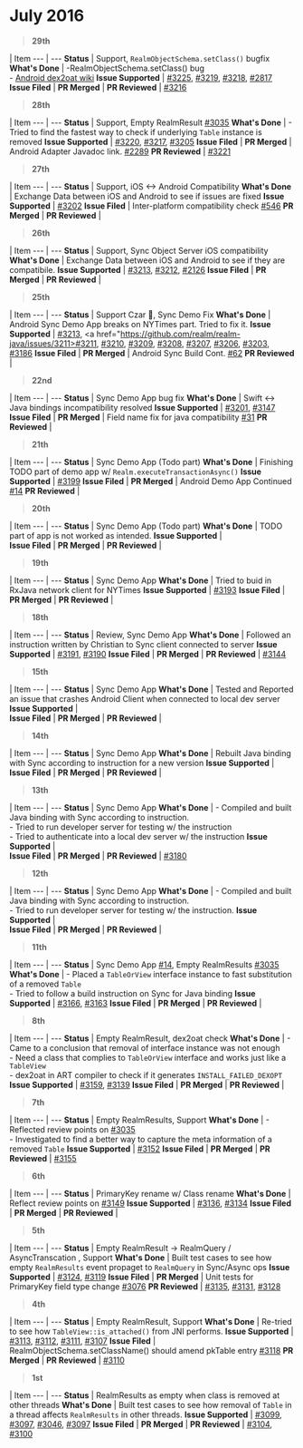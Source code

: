 # July 2016

> **29th**

  | Item
--- | --- 
**Status** | Support, `RealmObjectSchema.setClass()` bugfix
**What's Done** | -RealmObjectSchema.setClass() bug<br/>- [Android dex2oat wiki](https://github.com/realm/realm-wiki/wiki/Android-dex2oat-compilation-process)
**Issue Supported** | <a href="https://github.com/realm/realm-java/issues/3225">#3225</a>, <a href="https://github.com/realm/realm-java/issues/3219">#3219</a>, <a href="https://github.com/realm/realm-java/issues/3218">#3218</a>, <a href="https://github.com/realm/realm-java/issues/2817">#2817</a>
**Issue Filed** | 
**PR Merged** | 
**PR Reviewed** | <a href="https://github.com/realm/realm-java/pull/3216">#3216</a>

> **28th**

  | Item
--- | --- 
**Status** | Support, Empty RealmResult <a href="https://github.com/realm/realm-java/pull/3035">#3035</a>
**What's Done** | - Tried to find the fastest way to check if underlying `Table` instance is removed
**Issue Supported** | <a href="https://github.com/realm/realm-java/issues/3220">#3220</a>, <a href="https://github.com/realm/realm-java/issues/3217">#3217</a>, <a href="https://github.com/realm/realm-java/issues/3205">#3205</a>
**Issue Filed** | 
**PR Merged** | Android Adapter Javadoc link. <a href="https://github.com/realm/realm.io/pull/2289">#2289</a>
**PR Reviewed** | <a href="https://github.com/realm/realm-java/pull/3221">#3221</a>

> **27th**

  | Item
--- | --- 
**Status** | Support,  iOS <-> Android Compatibility
**What's Done** | Exchange Data between iOS and Android to see if issues are fixed
**Issue Supported** | <a href="https://github.com/realm/realm-java/issues/3202">#3202</a>
**Issue Filed** | Inter-platform compatibility check <a href="https://github.com/realm/realm-sync/issues/546">#546</a>
**PR Merged** | 
**PR Reviewed** | 

> **26th**

  | Item
--- | --- 
**Status** | Support, Sync Object Server iOS compatibility
**What's Done** | Exchange Data between iOS and Android to see if they are compatibile.
**Issue Supported** | <a href="https://github.com/realm/realm-java/issues/3213">#3213</a>, <a href="https://github.com/realm/realm-java/issues/3212">#3212</a>, <a href="https://github.com/realm/realm-java/issues/2126">#2126</a>
**Issue Filed** | 
**PR Merged** | 
**PR Reviewed** | 

> **25th**

  | Item
--- | --- 
**Status** | Support Czar :crown:, Sync Demo Fix
**What's Done** | Android Sync Demo App breaks on NYTimes part. Tried to fix it.
**Issue Supported** | <a href="https://github.com/realm/realm-java/issues/3210">#3213</a>, <a href="https://github.com/realm/realm-java/issues/3211>#3211</a>, <a href="https://github.com/realm/realm-java/issues/3210">#3210</a>, <a href="https://github.com/realm/realm-java/issues/3209">#3209</a>, <a href="https://github.com/realm/realm-java/issues/3208">#3208</a>, <a href="https://github.com/realm/realm-java/issues/3207">#3207</a>, <a href="https://github.com/realm/realm-java/issues/3206">#3206</a>, <a href="https://github.com/realm/realm-java/issues/3203">#3203</a>, <a href="https://github.com/realm/realm-java/issues/3186">#3186</a>
**Issue Filed** | 
**PR Merged** | Android Sync Build Cont. <a href="https://github.com/realm/realm-java-private/pull/62">#62</a>
**PR Reviewed** | 

> **22nd**

  | Item
--- | --- 
**Status** | Sync Demo App bug fix
**What's Done** | Swift <-> Java bindings incompatibility resolved
**Issue Supported** | <a href="https://github.com/realm/realm-java/issues/3201">#3201</a>, <a href="https://github.com/realm/realm-java/issues/3147">#3147</a>
**Issue Filed** | 
**PR Merged** | Field name fix for java compatibility <a href="https://github.com/realm/realm-sync-beta/pull/31">#31</a>
**PR Reviewed** | 

> **21th**

  | Item
--- | --- 
**Status** | Sync Demo App (Todo part)
**What's Done** | Finishing TODO part of demo app w/ `Realm.executeTransactionAsync()`
**Issue Supported** | <a href="https://github.com/realm/realm-java/issues/3199">#3199</a>
**Issue Filed** | 
**PR Merged** | Android Demo App Continued <a href="https://github.com/realm/realm-sync-beta/pull/14">#14</a>
**PR Reviewed** | 

> **20th**

  | Item
--- | --- 
**Status** | Sync Demo App (Todo part)
**What's Done** | TODO part of app is not worked as intended.
**Issue Supported** |  
**Issue Filed** | 
**PR Merged** | 
**PR Reviewed** | 

> **19th**

  | Item
--- | --- 
**Status** | Sync Demo App
**What's Done** | Tried to buid in RxJava network client for NYTimes
**Issue Supported** | <a href="https://github.com/realm/realm-java/issues/3193">#3193</a>
**Issue Filed** | 
**PR Merged** | 
**PR Reviewed** | 

> **18th**

  | Item
--- | --- 
**Status** | Review, Sync Demo App
**What's Done** | Followed an instruction written by Christian to Sync client connected to server
**Issue Supported** | <a href="https://github.com/realm/realm-java/issues/3191">#3191</a>, <a href="https://github.com/realm/realm-java/issues/3190">#3190</a>
**Issue Filed** | 
**PR Merged** | 
**PR Reviewed** | <a href="https://github.com/realm/realm-java/pull/3144">#3144</a>

> **15th**

  | Item
--- | --- 
**Status** | Sync Demo App
**What's Done** | Tested and Reported an issue that crashes Android Client when connected to local dev server
**Issue Supported** |  
**Issue Filed** | 
**PR Merged** | 
**PR Reviewed** | 

> **14th**

  | Item
--- | --- 
**Status** | Sync Demo App
**What's Done** | Rebuilt Java binding with Sync according to instruction for a new version
**Issue Supported** |  
**Issue Filed** | 
**PR Merged** | 
**PR Reviewed** | 

> **13th**

  | Item
--- | --- 
**Status** | Sync Demo App
**What's Done** | - Compiled and built Java binding with Sync according to instruction.<br/>- Tried to run developer server for testing w/ the instruction<br/>- Tried to authenticate into a local dev server w/ the instruction
**Issue Supported** |  
**Issue Filed** | 
**PR Merged** | 
**PR Reviewed** | <a href="https://github.com/realm/realm-java/pull/3180">#3180</a>

> **12th**

  | Item
--- | --- 
**Status** | Sync Demo App
**What's Done** | - Compiled and built Java binding with Sync according to instruction.<br/>- Tried to run developer server for testing w/ the instruction.
**Issue Supported** |  
**Issue Filed** | 
**PR Merged** | 
**PR Reviewed** | 

> **11th**

  | Item
--- | --- 
**Status** | Sync Demo App <a href="https://github.com/realm/realm-sync-beta/pull/14">#14</a>, Empty RealmResults <a href="https://github.com/realm/realm-java/pull/3035">#3035</a>
**What's Done** | - Placed a `TableOrView` interface instance to fast substitution of a removed `Table`<br/>- Tried to follow a build instruction on Sync for Java binding
**Issue Supported** | <a href="https://github.com/realm/realm-java/issues/3166">#3166</a>, <a href="https://github.com/realm/realm-java/issues/3163">#3163</a>
**Issue Filed** | 
**PR Merged** | 
**PR Reviewed** | 

> **8th**

  | Item
--- | --- 
**Status** | Empty RealmResult, dex2oat check
**What's Done** | - Came to a conclusion that removal of interface instance was not enough<br/>- Need a class that complies to `TableOrView` interface and works just like a `TableView`<br/>- dex2oat in ART compiler to check if it generates `INSTALL_FAILED_DEXOPT`
**Issue Supported** |  <a href="https://github.com/realm/realm-java/issues/3159">#3159</a>, <a href="https://github.com/realm/realm-java/issues/3139">#3139</a>
**Issue Filed** | 
**PR Merged** | 
**PR Reviewed** | 

> **7th**

  | Item
--- | --- 
**Status** | Empty RealmResults, Support
**What's Done** | - Reflected review points on <a href="https://github.com/realm/realm-java/pull/3035">#3035</a><br/>- Investigated to find a better way to capture the meta information of a removed `Table`
**Issue Supported** |  <a href="https://github.com/realm/realm-java/issues/3152">#3152</a>
**Issue Filed** | 
**PR Merged** | 
**PR Reviewed** | <a href="https://github.com/realm/realm-java/pull/3155">#3155</a>

> **6th**

  | Item
--- | --- 
**Status** | PrimaryKey rename w/ Class rename
**What's Done** | Reflect review points on <a href="https://github.com/realm/realm-java/pull/3149">#3149</a>
**Issue Supported** |  <a href="https://github.com/realm/realm-java/issues/3136">#3136</a>, <a href="https://github.com/realm/realm-java/issues/3134">#3134</a>
**Issue Filed** | 
**PR Merged** | 
**PR Reviewed** | 

> **5th**

  | Item
--- | --- 
**Status** | Empty RealmResult -> RealmQuery / AsyncTranscation , Support
**What's Done** | Built test cases to see how empty `RealmResults` event propaget to `RealmQuery` in Sync/Async ops
**Issue Supported** |  <a href="https://github.com/realm/realm-java/issues/3124">#3124</a>, <a href="https://github.com/realm/realm-java/issues/3119">#3119</a>
**Issue Filed** | 
**PR Merged** | Unit tests for PrimaryKey field type change <a href="https://github.com/realm/realm-java/pull/3076">#3076</a>
**PR Reviewed** | <a href="https://github.com/realm/realm-java/pull/3135">#3135</a>, <a href="https://github.com/realm/realm-java/pull/3131">#3131</a>, <a href="https://github.com/realm/realm-java/pull/3128">#3128</a>

> **4th**

  | Item
--- | --- 
**Status** | Empty RealmResult, Support
**What's Done** | Re-tried to see how `TableView::is_attached()` from JNI performs.
**Issue Supported** | <a href="https://github.com/realm/realm-java/issues/3113">#3113</a>, <a href="https://github.com/realm/realm-java/issues/3112">#3112</a>, <a href="https://github.com/realm/realm-java/issues/3111">#3111</a>, <a href="https://github.com/realm/realm-java/issues/3107">#3107</a>
**Issue Filed** | RealmObjectSchema.setClassName() should amend pkTable entry  <a href="https://github.com/realm/realm-java/issues/3118">#3118</a>
**PR Merged** | 
**PR Reviewed** | <a href="https://github.com/realm/realm-java/pull/3110">#3110</a>

> **1st**

  | Item
--- | --- 
**Status** | RealmResults as empty when class is removed at other threads
**What's Done** | Built test cases to see how removal of `Table` in a thread affects `RealmResults` in other threads.
**Issue Supported** | <a href="https://github.com/realm/realm-java/issues/3099">#3099</a>, <a href="https://github.com/realm/realm-java/issues/3097">#3097</a>, <a href="https://github.com/realm/realm-java/issues/3046">#3046</a>, <a href="https://github.com/realm/realm-java/issues/3097">#3097</a>
**Issue Filed** | 
**PR Merged** | 
**PR Reviewed** | <a href="https://github.com/realm/realm-java/pull/3104">#3104</a>, <a href="https://github.com/realm/realm-java/pull/3100">#3100</a>
